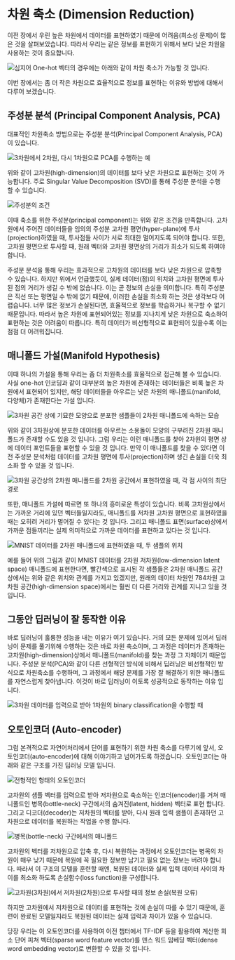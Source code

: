 # 차원 축소 (Dimension Reduction)

이전 장에서 우린 높은 차원에서 데이터를 표현하였기 때문에 어려움(희소성 문제)이 많은 것을 살펴보았습니다. 따라서 우리는 같은 정보를 표현하기 위해서 보다 낮은 차원을 사용하는 것이 중요합니다.

![심지어 One-hot 벡터의 경우에는 아래와 같이 차원 축소가 가능할 것 입니다.](../assets/w2v-one-hot-dimension-reduction.png)

이번 장에서는 좀 더 작은 차원으로 효율적으로 정보를 표현하는 이유와 방법에 대해서 다루어 보겠습니다.

## 주성분 분석 (Principal Component Analysis, PCA)

대표적인 차원축소 방법으로는 주성분 분석(Principal Component Analysis, PCA)이 있습니다.

![3차원에서 2차원, 다시 1차원으로 PCA를 수행하는 예](../assets/w2v-pca-example.png)

위와 같이 고차원(high-dimension)의 데이터를 보다 낮은 차원으로 표현하는 것이 가능합니다. 주로 Singular Value Decomposition (SVD)를 통해 주성분 분석을 수행 할 수 있습니다.

![주성분의 조건](../assets/w2v-pca-principles.png)

이때 축소를 위한 주성분(principal component)는 위와 같은 조건을 만족합니다. 고차원에서 주어진 데이터들을 임의의 주성분 고차원 평면(hyper-plane)에 투사(projection)하였을 때, 투사점들 사이가 서로 최대한 멀어지도록 되어야 합니다. 또한, 고차원 평면으로 투사할 때, 원래 벡터와 고차원 평면상의 거리가 최소가 되도록 하여야 합니다.

주성분 분석을 통해 우리는 효과적으로 고차원의 데이터를 보다 낮은 차원으로 압축할 수 있습니다. 하지만 위에서 언급했듯이, 실제 데이터(점)의 위치와 고차원 평면에 투사된 점의 거리가 생길 수 밖에 없습니다. 이는 곧 정보의 손실을 의미합니다. 특히 주성분은 직선 또는 평면일 수 밖에 없기 때문에, 이러한 손실을 최소화 하는 것은 생각보다 어렵습니다. 너무 많은 정보가 손실된다면, 효율적으로 정보를 학습하거나 복구할 수 없기 때문입니다. 따라서 높은 차원에 표현되어있는 정보를 지나치게 낮은 차원으로 축소하여 표현하는 것은 어려움이 따릅니다. 특히 데이터가 비선형적으로 표현되어 있을수록 이는 점점 더 어려워집니다.

## 매니폴드 가설(Manifold Hypothesis)

이때 하나의 가설을 통해 우리는 좀 더 차원축소를 효율적으로 접근해 볼 수 있습니다. 사실 one-hot 인코딩과 같이 대부분의 높은 차원에 존재하는 데이터들은 비록 높은 차원에서 표현되어 있지만, 해당 데이터들을 아우르는 낮은 차원의 매니폴드(manifold, 다양체)가 존재한다는 가설 입니다.

![3차원 공간 상에 기묘한 모양으로 분포한 샘플들이 2차원 매니폴드에 속하는 모습](../assets/w2v-swiss-roll.png)

위와 같이 3차원상에 분포한 데이터를 아우르는 소용돌이 모양의 구부려진 2차원 매니폴드가 존재할 수도 있을 것 입니다. 그럼 우리는 이런 매니폴드를 찾아 2차원의 평면 상에 데이터 포인트들을 표현할 수 있을 것 입니다. 만약 이 매니폴드를 찾을 수 있다면 이전 주성분 분석처럼 데이터를 고차원 평면에 투사(projection)하며 생긴 손실을 더욱 최소화 할 수 있을 것 입니다.

![3차원 공간상의 2차원 매니폴드를 2차원 공간에서 표현하였을 때, 각 점 사이의 최단경로](../assets/w2v-manifold-distance.png)

또한, 매니폴드 가설에 따르면 또 하나의 흥미로운 특성이 있습니다. 비록 고차원상에서는 가까운 거리에 있던 벡터들일지라도, 매니폴드를 저차원 고차원 평면으로 표현하였을 때는 오히려 거리가 멀어질 수 있다는 것 입니다. 그리고 매니폴드 표면(surface)상에서 가까운 점들끼리는 실제 의미적으로 가까운 데이터를 표현하고 있다는 것 입니다.

![MNIST 데이터를 2차원 매니폴드에 표현하였을 때, 두 샘플의 위치](../assets/w2v-manifold_distance_mnist_example.png)

예를 들어 위의 그림과 같이 MNIST 데이터를 2차원 저차원(low-dimension latent space) 매니폴드에 표현한다면, 빨간색으로 표시된 각 샘플들은 2차원 매니폴드 공간 상에서는 위와 같은 위치와 관계를 가지고 있겠지만, 원래의 데이터 차원인 784차원 고차원 공간(high-dimension space)에서는 훨씬 더 다른 거리와 관계를 지니고 있을 것 입니다.

## 그동안 딥러닝이 잘 동작한 이유

바로 딥러닝이 훌륭한 성능을 내는 이유가 여기 있습니다. 거의 모든 문제에 있어서 딥러닝이 문제를 풀기위해 수행하는 것은 바로 차원 축소이며, 그 과정은 데이터가 존재하는 고차원(high-dimension)상에서 매니폴드(manifold)를 찾는 과정 그 자체이기 때문입니다. 주성분 분석(PCA)와 같이 다른 선형적인 방식에 비해서 딥러닝은 비선형적인 방식으로 차원축소를 수행하며, 그 과정에서 해당 문제를 가장 잘 해결하기 위한 매니폴드를 자연스럽게 찾아냅니다. 이것이 바로 딥러닝이 이토록 성공적으로 동작하는 이유 입니다.

![3차원 데이터를 입력으로 받아 1차원의 binary classification을 수행할 때](../assets/w2v-decision_boundary.png)

## 오토인코더 (Auto-encoder)

그럼 본격적으로 자연어처리에서 단어를 표현하기 위한 차원 축소를 다루기에 앞서, 오토인코더(auto-encoder)에 대해 이야기하고 넘어가도록 하겠습니다. 오토인코더는 아래와 같은 구조를 가진 딥러닝 모델 입니다. 

![전형적인 형태의 오토인코더](../assets/w2v-auto-encoder.png)

고차원의 샘플 벡터를 입력으로 받아 저차원으로 축소하는 인코더(encoder)를 거쳐 매니폴드인 병목(bottle-neck) 구간에서의 숨겨진(latent, hidden) 벡터로 표현 합니다. 그리고 디코더(decoder)는 저차원의 벡터를 받아, 다시 원래 입력 샘플이 존재하던 고차원으로 데이터를 복원하는 작업을 수행 합니다. 

![병목(bottle-neck) 구간에서의 매니폴드](../assets/w2v-auto-encoder-manifold.png)

고차원의 벡터를 저차원으로 압축 후, 다시 복원하는 과정에서 오토인코더는 병목의 차원이 매우 낮기 때문에 복원에 꼭 필요한 정보만 남기고 필요 없는 정보는 버려야 합니다. 따라서 이 구조의 모델을 훈련할 때엔, 복원된 데이터와 실제 입력 데이터 사이의 차이를 최소화 하도록 손실함수(loss function)을 구성합니다. 

![고차원(3차원)에서 저차원(2차원)으로 투사할 때의 정보 손실(복원 오류)](../assets/w2v-manifold-reconstruction-error.png)

하지만 고차원에서 저차원으로 데이터를 표현하는 것에 손실이 따를 수 있기 때문에, 훈련이 완료된 모델일지라도 복원된 데이터는 실제 입력과 차이가 있을 수 있습니다.

<!--
![](../assets/w2v-manifold-surface-projection.png)
-->

당장 우리는 이 오토인코더를 사용하여 이전 챕터에서 TF-IDF 등을 활용하여 계산한 희소 단어 피쳐 벡터(sparse word feature vector)를 덴스 워드 임베딩 벡터(dense word embedding vector)로 변환할 수 있을 것 입니다.
